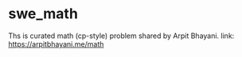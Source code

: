 # swe_math
Ths is curated math (cp-style) problem shared by Arpit Bhayani. link: https://arpitbhayani.me/math
